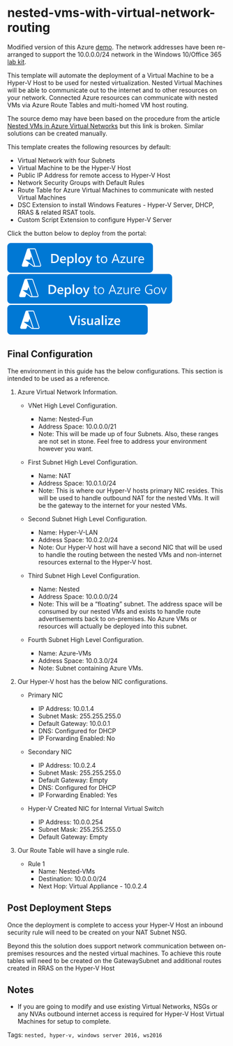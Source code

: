 # nested-vms-with-virtual-network-routing

Modified version of this Azure [demo](https://github.com/Azure/azure-quickstart-templates/tree/master/demos/nested-vms-in-virtual-network).  The network addresses have been re-arranged to support the 10.0.0.0/24 network in the Windows 10/Office 365 [lab kit](https://www.microsoft.com/en-us/evalcenter/evaluate-lab-kit).

This template will automate the deployment of a Virtual Machine to be a Hyper-V Host to be used for nested virtualization. Nested Virtual Machines will be able to communicate out to the internet and to other resources on your network.  Connected Azure resources can communicate with nested VMs via Azure Route Tables and multi-homed VM host routing.

The source demo may have been based on the procedure from the article [Nested VMs in Azure Virtual Networks](https://docs.microsoft.com/en-gb/virtualization/hyper-v-on-windows/user-guide/nested-virtualization-azure-virtual-network) but this link is broken.  Similar solutions can be created manually.

This template creates the following resources by default:

+    Virtual Network with four Subnets
+    Virtual Machine to be the Hyper-V Host
+    Public IP Address for remote access to Hyper-V Host
+    Network Security Groups with Default Rules
+    Route Table for Azure Virtual Machines to communicate with nested Virtual Machines
+    DSC Extension to install Windows Features - Hyper-V Server, DHCP, RRAS & related RSAT tools.
+    Custom Script Extension to configure Hyper-V Server

Click the button below to deploy from the portal:

[![Deploy To Azure](https://raw.githubusercontent.com/Azure/azure-quickstart-templates/master/1-CONTRIBUTION-GUIDE/images/deploytoazure.svg?sanitize=true)](https://portal.azure.com/#create/Microsoft.Template/uri/https%3A%2F%2Fraw.githubusercontent.com%2FAzure%2Fazure-quickstart-templates%2Fmaster%2Fdemos%2Fnested-vms-in-virtual-network%2Fazuredeploy.json)  
[![Deploy To Azure US Gov](https://raw.githubusercontent.com/Azure/azure-quickstart-templates/master/1-CONTRIBUTION-GUIDE/images/deploytoazuregov.svg?sanitize=true)](https://portal.azure.us/#create/Microsoft.Template/uri/https%3A%2F%2Fraw.githubusercontent.com%2FAzure%2Fazure-quickstart-templates%2Fmaster%2Fdemos%2Fnested-vms-in-virtual-network%2Fazuredeploy.json)
[![Visualize](https://raw.githubusercontent.com/Azure/azure-quickstart-templates/master/1-CONTRIBUTION-GUIDE/images/visualizebutton.svg?sanitize=true)](http://armviz.io/#/?load=https%3A%2F%2Fraw.githubusercontent.com%2FAzure%2Fazure-quickstart-templates%2Fmaster%2Fdemos%2Fnested-vms-in-virtual-network%2Fazuredeploy.json)



## Final Configuration

The environment in this guide has the below configurations. This section is intended to be used as a reference.

1. Azure Virtual Network Information.
    + VNet High Level Configuration.
        + Name: Nested-Fun
        + Address Space: 10.0.0.0/21
        + Note: This will be made up of four Subnets. Also, these ranges are not set in stone. Feel free to address your environment however you want.

    + First Subnet High Level Configuration.
        + Name: NAT
        + Address Space: 10.0.1.0/24
        + Note: This is where our Hyper-V hosts primary NIC resides. This will be used to handle outbound NAT for the nested VMs. It will be the gateway to the internet for your nested VMs.

    + Second Subnet High Level Configuration.
        + Name: Hyper-V-LAN
        + Address Space: 10.0.2.0/24
        + Note:  Our Hyper-V host will have a second NIC that will be used to handle the routing between the nested VMs and non-internet resources external to the Hyper-V host.

    + Third Subnet High Level Configuration.
        + Name: Nested
        + Address Space: 10.0.0.0/24
        + Note:  This will be a “floating” subnet. The address space will be consumed by our nested VMs and exists to handle route advertisements back to on-premises. No Azure VMs or resources will actually be deployed into this subnet.

    + Fourth Subnet High Level Configuration.
        + Name: Azure-VMs
        + Address Space: 10.0.3.0/24
        + Note: Subnet containing Azure VMs.

2. Our Hyper-V host has the below NIC configurations.
    + Primary NIC
        + IP Address: 10.0.1.4
        + Subnet Mask: 255.255.255.0
        + Default Gateway: 10.0.0.1
        + DNS: Configured for DHCP
        + IP Forwarding Enabled: No

    + Secondary NIC
        + IP Address: 10.0.2.4
        + Subnet Mask: 255.255.255.0
        + Default Gateway: Empty
        + DNS: Configured for DHCP
        + IP Forwarding Enabled: Yes

    + Hyper-V Created NIC for Internal Virtual Switch
        + IP Address: 10.0.0.254
        + Subnet Mask: 255.255.255.0
        + Default Gateway: Empty

3. Our Route Table will have a single rule.
    + Rule 1
        + Name: Nested-VMs
        + Destination: 10.0.0.0/24
        + Next Hop: Virtual Appliance - 10.0.2.4

## Post Deployment Steps

Once the deployment is complete to access your Hyper-V Host an inbound security rule will need to be created on your NAT Subnet NSG.

Beyond this the solution does support network communication between on-premises resources and the nested virtual machines. To achieve this route tables will need to be created on the GatewaySubnet and additional routes created in RRAS on the Hyper-V Host

## Notes

+ If you are going to modify and use existing Virtual Networks, NSGs or any NVAs outbound internet access is required for Hyper-V Host Virtual Machines for setup to complete.

Tags: ``nested, hyper-v, windows server 2016, ws2016``


